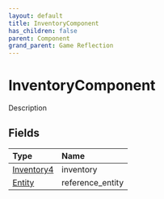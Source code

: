 ```yaml
---
layout: default
title: InventoryComponent
has_children: false
parent: Component
grand_parent: Game Reflection
---
```

# InventoryComponent
Description 

## Fields

| Type | Name |
|:-------------|:--------------|
| [Inventory4](/docs/game-reflection/components/inventory4) | inventory |
| [Entity](/docs/game-reflection/classes/entity) | reference_entity |

